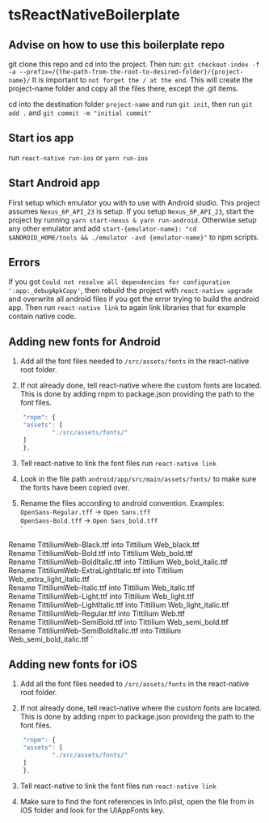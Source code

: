 # tsReactNativeBoilerplate

## Advise on how to use this boilerplate repo
git clone this repo and cd into the project. Then run:
`git checkout-index -f -a --prefix=/{the-path-from-the-root-to-desired-folder}/{project-name}/`
It is important to `not forget the / at the end`.
This will create the project-name folder and copy all the files there, except the .git items.

cd into the destination folder `project-name` and run `git init`, then run
`git add .` and `git commit -m "initial commit"`

## Start ios app
run `react-native run-ios` or `yarn run-ios`

## Start Android app
First setup which emulator you with to use with Android studio. This project assumes `Nexus_6P_API_23` is setup.
If you setup `Nexus_6P_API_23`, start the project by running `yarn start-nexus & yarn run-android`.
Otherwise setup any other emulator and add 
`start-{emulator-name}: "cd $ANDROID_HOME/tools && ./emulator -avd {emulator-name}"` to npm scripts.

## Errors
If you got `Could not resolve all dependencies for configuration ':app:_debugApkCopy'`, then rebuild the project with `react-native upgrade` and overwrite all android files if you got the error trying to build the android app. Then run `react-native link` to again link libraries that for example contain native code.

## Adding new fonts for Android
1. Add all the font files needed to `/src/assets/fonts` in the react-native root folder.

2. If not already done, tell react-native where the custom fonts are located. This is done by adding rnpm to package.json providing the path to the font files.

```javascript
	"rnpm": {
    "assets": [
			"./src/assets/fonts/"
    ]
	},
```

3. Tell react-native to link the font files
run `react-native link`

4. Look in the file path `android/app/src/main/assets/fonts/` to make sure the fonts have been copied over.

5. Rename the files according to android convention. Examples:   
`OpenSans-Regular.tff` -> `Open Sans.tff`  
`OpenSans-Bold.tff` -> `Open Sans_bold.tff`  
`

Rename TittiliumWeb-Black.ttf into Tittilium Web_black.ttf  
Rename TittiliumWeb-Bold.ttf into Tittilium Web_bold.ttf  
Rename TittiliumWeb-BoldItalic.ttf into Tittilium Web_bold_italic.ttf  
Rename TittiliumWeb-ExtraLightItalic.ttf into Tittilium   Web_extra_light_italic.ttf  
Rename TittiliumWeb-Italic.ttf into Tittilium Web_italic.ttf  
Rename TittiliumWeb-Light.ttf into Tittilium Web_light.ttf  
Rename TittiliumWeb-LightItalic.ttf into Tittilium Web_light_italic.ttf  
Rename TittiliumWeb-Regular.ttf into Tittilium Web.ttf  
Rename TittiliumWeb-SemiBold.ttf into Tittilium Web_semi_bold.ttf  
Rename TittiliumWeb-SemiBoldItalic.ttf into Tittilium Web_semi_bold_italic.ttf 
`

## Adding new fonts for iOS
1. Add all the font files needed to `/src/assets/fonts` in the react-native root folder.

2. If not already done, tell react-native where the custom fonts are located. This is done by adding rnpm to package.json providing the path to the font files.

```javascript
	"rnpm": {
    "assets": [
			"./src/assets/fonts/"
    ]
	},
```

3. Tell react-native to link the font files
run `react-native link`

4. Make sure to find the font references in Info.plist, open the file from in iOS folder and look for the UIAppFonts key.